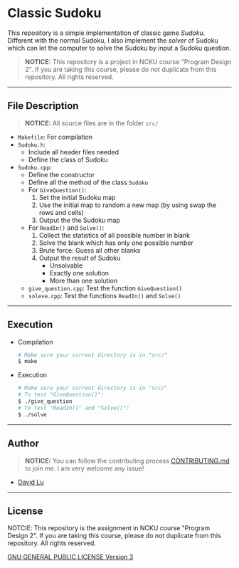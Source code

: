# Classic Sudoku

This repository is a simple implementation of classic game *Sudoku*. Different with the normal Sudoku, I also implement the *solver* of Sudoku which can let the computer to solve the Sudoku by input a Sudoku question.

> **NOTICE:** This repository is a project in NCKU course "Program Design 2". If you are taking this course, please do not duplicate from this repository. All rights reserved.

---
## File Description

> **NOTICE:** All source files are in the folder `src/`

* `Makefile`: For compilation
* `Sudoku.h`:
	- Include all header files needed
	- Define the class of Sudoku
* `Sudoku.cpp`:
	- Define the constructor
	- Define all the method of the class `Sudoku`
	- For `GiveQuestion()`:
		1. Set the initial Sudoku map
		2. Use the initial map to random a new map (by using swap the rows and cells)
		3. Output the the Sudoku map
	- For `ReadIn()` and `Solve()`:
		1. Collect the statistics of all possible number in blank
		2. Solve the blank which has only one possible number
		3. Brute force: Guess all other blanks
		4. Output the result of Sudoku
			* Unsolvable
			* Exactly one solution
			* More than one solution
	- `give_question.cpp`: Test the function `GiveQuestion()`
	- `soleve.cpp`: Test the functions `ReadIn()` and `Solve()`

---
## Execution

* Compilation
    ```bash
    # Make sure your current directory is in "src/"
    $ make
    ```
* Execution
    ```bash
    # Make sure your current directory is in "src/"
    # To test "GiveQuestion()":
    $ ./give_question
    # To test "ReadIn()" and "Solve()":
    $ ./solve
    ```

---
## Author

> **NOTICE:** You can follow the contributing process [CONTRIBUTING.md](CONTRIBUTING.md) to join me. I am very welcome any issue!

* [David Lu](http://github.com/yungshenglu)

---
## License

NOTCIE: This repository is the assignment in NCKU course "Program Design 2". If you are taking this course, please do not duplicate from this repository. All rights reserved.

[GNU GENERAL PUBLIC LICENSE Version 3](LICENSE)
